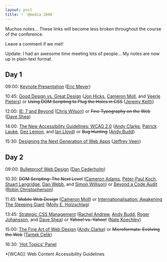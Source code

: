 ```yaml
---
layout: post
title: ! '@media 2006'
---
```

Muchos notes… These links will become less broken throughout the course
of the conference.

Leave a comment if we met!

Update: I had an awesome time meeting lots of people… My notes are now
up in plain-text format.

## Day 1

09:00: [Keynote Presentation][Day 1 0900] ([Eric Meyer][])

10:45: [Good Design vs. Great Design][Day 1 1045a] ([Jon Hicks][],
[Cameron Moll][], and [Veerle Pieters][]) or <del>Using DOM Scripting to
Plug the Holes in CSS</del> ([Jeremy Keith][])

12:00: [IE: 7 and Beyond][Day 1 1200a] ([Chris Wilson][]) or <del>Fine
Typography on the Web</del> ([Dave Shea][])

14:00: [The New Accessibility Guidelines: WCAG 2.0][Day 1 1400a] ([Andy
Clarke][], [Patrick Lauke][], [Gez Lemon][], and [Ian Lloyd][]) or
<del>Bug Hunting</del> ([Andy Budd][])

15:30: [Designing the Next Generation of Web Apps][Day 1 1530] ([Jeffrey
Veen][])

## Day 2

09:00: [Bulletproof Web Design][Day 2 0900] ([Dan Cederholm][])

10:30: <del>DOM Scripting: The Next Level</del> ([Cameron Adams][],
[Peter-Paul Koch][], [Stuart Langridge][], [Dan Webb][], and [Simon
Willison][]) or [Beyond a Code Audit][Day 2 1030b] ([Robin
Christopherson][])

11:45: <del>Mobile Web Design</del> ([Cameron Moll][]) or
[Internationalisation: Awakening The Sleeping Giant][Day 2 1145b]
([Molly E. Holzschlag][])

13:45: [Strategic CSS Management][Day 2 1345a] ([Rachel Andrew][], [Andy
Budd][], [Roger Johansson][], and [Dave Shea][]) or <del>Yahoo! vs.
Yahoo!</del> ([Nate Koechley][])

15:00: [The Fine Art of Web Design][Day 2 1500a] ([Andy Clarke][]) or
<del>Microformats: Evolving the Web</del> ([Tantek Çelik][])

16:30: ['Hot Topics' Panel][Day 2 1630]

[Eric Meyer]: http://meyerweb.com/
[Jon Hicks]: http://hicksdesign.co.uk/
[Cameron Moll]: http://authenticboredom.com/
[Veerle Pieters]: http://veerle.duoh.com/
[Jeremy Keith]: http://adactio.com/
[Chris Wilson]: http://blogs.msdn.com/ie/
[Dave Shea]: http://mezzoblue.com/
[Andy Clarke]: http://stuffandnonsense.co.uk/
[Patrick Lauke]: http://www.splintered.co.uk/
[Gez Lemon]: http://juicystudio.com/
[Ian Lloyd]: http://lloydi.com/
[Andy Budd]: http://andybudd.com/
[Jeffrey Veen]: http://veen.com/jeff/
[Dan Cederholm]: http://simplebits.com/
[Cameron Adams]: http://themaninblue.com/
[Peter-Paul Koch]: http://quirksmode.org/
[Stuart Langridge]: http://kryogenix.org/
[Dan Webb]: http://danwebb.net/
[Simon Willison]: http://simon.incution.com/
[Robin Christopherson]: http://www.abilitynet.org.uk/
[Molly E. Holzschlag]: http://molly.com/
[Rachel Andrew]: http://rachelandrew.co.uk/
[Roger Johansson]: http://456bereastreet.com/
[Tantek Çelik]: http://tantek.com/
[Nate Koechley]: http://nate.koechley.com/blog

[Day 1 0900]: /files/events/atmedia-2006/20060615-0900-keynote-presentation.txt
[Day 1 1045a]: /files/events/atmedia-2006/20060615-1045-good-design-vs-great-design.txt
[Day 1 1045b]: /files/events/atmedia-2006/20060615-1045-using-dom-scripting-to-plug-the-holes-in-css.txt
[Day 1 1200a]: /files/events/atmedia-2006/20060615-1200-ie-7-and-beyond.txt
[Day 1 1200b]: /files/events/atmedia-2006/20060615-1200-fine-typography-on-the-web.txt
[Day 1 1400a]: /files/events/atmedia-2006/20060615-1400-the-new-accessibility-guidelines-wcag-20.txt
[Day 1 1400b]: /files/events/atmedia-2006/20060615-1400-bug-hunting.txt
[Day 1 1530]: /files/events/atmedia-2006/20060615-1530-designing-the-next-generation-of-web-apps.txt

[Day 2 0900]: /files/events/atmedia-2006/20060616-0900-bulletproof-web-design.txt
[Day 2 1030a]: /files/events/atmedia-2006/20060616-1030-dom-scripting-the-next-level.txt
[Day 2 1030b]: /files/events/atmedia-2006/20060616-1030-beyond-a-code-audit.txt
[Day 2 1145a]: /files/events/atmedia-2006/20060616-1145-mobile-web-design.txt
[Day 2 1145b]: /files/events/atmedia-2006/20060616-1145-internationalisation-awakening-the-sleeping-giant.txt
[Day 2 1345a]: /files/events/atmedia-2006/20060616-1345-strategic-css-management.txt
[Day 2 1345b]: /files/events/atmedia-2006/20060616-1345-yahoo-vs-yahoo.txt
[Day 2 1500a]: /files/events/atmedia-2006/20060616-1500-the-fine-art-of-web-design.txt
[Day 2 1500b]: /files/events/atmedia-2006/20060616-1500-microformats-evolving-the-web.txt
[Day 2 1630]: /files/events/atmedia-2006/20060616-1630-hot-topics-panel.txt

*[WCAG]: Web Content Accessibility Guidelines
